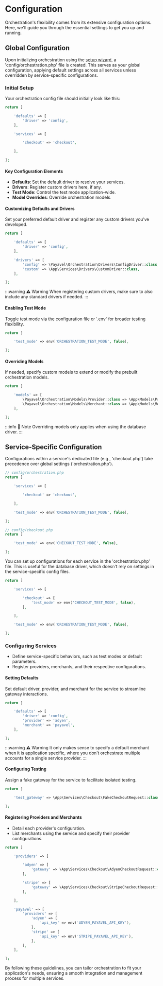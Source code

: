 # Configuration
Orchestration's flexibility comes from its extensive configuration options. Here, we'll guide you through the essential settings to get you up and running.

## Global Configuration
Upon initializing orchestration using the [setup wizard](./installation#initialize-with-the-setup-wizard), a 'config/orchestration.php' file is created. This serves as your global configuration, applying default settings across all services unless overridden by service-specific configurations.

### Initial Setup
Your orchestration config file should initially look like this:
```php
return [

    'defaults' => [
        'driver' => 'config',
    ],

    'services' => [

        'checkout' => 'checkout',

    ],

];
```

#### Key Configuration Elements
- **Defaults**: Set the default driver to resolve your services.
- **Drivers**: Register custom drivers here, if any.
- **Test Mode**: Control the test mode application-wide.
- **Model Overrides**: Override orchestration models.

#### Customizing Defaults and Drivers
Set your preferred default driver and register any custom drivers you've developed.
```php
return [

    'defaults' => [
        'driver' => 'config',
    ],

    'drivers' => [
        'config' => \Payavel\Orchestration\Drivers\ConfigDriver::class,
        'custom' => \App\Services\Drivers\CustomDriver::class,
    ],

];
```
:::warning :warning: Warning
When registering custom drivers, make sure to also include any standard drivers if needed.
:::

#### Enabling Test Mode
Toggle test mode via the configuration file or '.env' for broader testing flexibility.
```php
return [

    'test_mode' => env('ORCHESTRATION_TEST_MODE', false),

];
```

#### Overriding Models
If needed, specify custom models to extend or modify the prebuilt orchestration models.
```php
return [

    'models' => [
        \Payavel\Orchestration\Models\Provider::class => \App\Models\Provider::class,
        \Payavel\Orchestration\Models\Merchant::class => \App\Models\Merchant::class,
    ],

];
```
:::info :memo: Note
Overriding models only applies when using the database driver.
:::

## Service-Specific Configuration
Configurations within a service's dedicated file (e.g., 'checkout.php') take precedence over global settings ('orchestration.php').
```php
// config/orchestration.php
return [

    'services' => [

        'checkout' => 'checkout',

    ],

    'test_mode' => env('ORCHESTRATION_TEST_MODE', false),

];

// config/checkout.php
return [

    'test_mode' => env('CHECKOUT_TEST_MODE', false),

];
```

You can set up configurations for each service in the 'orchestration.php' file. This is useful for the database driver, which doesn't rely on settings in the service-specific config files.
```php
return [

    'services' => [

        'checkout' => [
            'test_mode' => env('CHECKOUT_TEST_MODE', false),
        ],

    ],

    'test_mode' => env('ORCHESTRATION_TEST_MODE', false),

];
```

### Configuring Services
- Define service-specific behaviors, such as test modes or default parameters.
- Register providers, merchants, and their respective configurations.

#### Setting Defaults
Set default driver, provider, and merchant for the service to streamline gateway interactions.
```php
return [

    'defaults' => [
        'driver' => 'config',
        'provider' => 'adyen',
        'merchant' => 'payavel',
    ],

];
```
:::warning :warning: Warning
It only makes sense to specify a default merchant when it is application specific, where you don't orchestrate multiple accounts for a single service provider.
:::

#### Configuring Testing
Assign a fake gateway for the service to facilitate isolated testing.
```php
return [

    'test_gateway' => \App\Services\Checkout\FakeCheckoutRequest::class,

];
```

#### Registering Providers and Merchants
- Detail each provider's configuration.
- List merchants using the service and specify their provider configurations.

```php
return [

    'providers' => [

        'adyen' => [
            'gateway' => \App\Services\Checkout\AdyenCheckoutRequest::class,
        ],

        'stripe' => [
            'gateway' => \App\Services\Checkout\StripeCheckoutRequest::class,
        ],

    ],

    'payavel' => [
        'providers' => [
            'adyen' => [
                'api_key' => env('ADYEN_PAYAVEL_API_KEY'),
            ],
            'stripe' => [
                'api_key' => env('STRIPE_PAYAVEL_API_KEY'),
            ],
        ],
    ],

];
```

By following these guidelines, you can tailor orchestration to fit your application's needs, ensuring a smooth integration and management process for multiple services.
